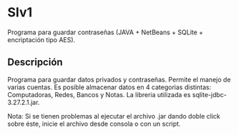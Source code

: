 # SIv1
Programa para guardar contraseñas (JAVA + NetBeans + SQLite + encriptación tipo AES).

## Descripción

Programa para guardar datos privados y contraseñas. Permite el manejo de varias cuentas. Es posible almacenar datos en 4 categorias distintas: Computadoras, Redes, Bancos y Notas.
La libreria utilizada es sqlite-jdbc-3.27.2.1.jar.

Nota: Si se tienen problemas al ejecutar el archivo .jar dando doble click sobre éste, inicie el archivo desde consola o con un script.

